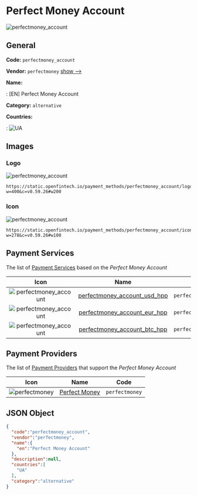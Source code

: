 
# Perfect Money Account 
![perfectmoney_account](https://static.openfintech.io/payment_methods/perfectmoney_account/logo.svg?w=400&c=v0.59.26#w200)  

## General 
**Code:** `perfectmoney_account` 
 
**Vendor:** `perfectmoney` [show -->](/vendors/perfectmoney/) 
 
**Name:** 
 
:	[EN] Perfect Money Account 
 
**Category:** `alternative` 
 
**Countries:** 
 
:	![UA](https://cdnjs.cloudflare.com/ajax/libs/flag-icon-css/3.3.0/flags/4x3/ua.svg#w24)  

## Images 

### Logo 
![perfectmoney_account](https://static.openfintech.io/payment_methods/perfectmoney_account/logo.svg?w=400&c=v0.59.26#w200)  

```
https://static.openfintech.io/payment_methods/perfectmoney_account/logo.svg?w=400&c=v0.59.26#w200
```  

### Icon 
![perfectmoney_account](https://static.openfintech.io/payment_methods/perfectmoney_account/icon.svg?w=278&c=v0.59.26#w100)  

```
https://static.openfintech.io/payment_methods/perfectmoney_account/icon.svg?w=278&c=v0.59.26#w100
```  

## Payment Services 
 
The list of [Payment Services](/payment-services/) based on the _Perfect Money Account_ 

|Icon|Name|Code| 
|:---:|:---:|:---:| 
|![perfectmoney_account](https://static.openfintech.io/payment_methods/perfectmoney_account/icon.svg?w=278&c=v0.59.26#w100) |[perfectmoney_account_usd_hpp](/payment-services/perfectmoney_account_usd_hpp/)|`perfectmoney_account_usd_hpp`| 
|![perfectmoney_account](https://static.openfintech.io/payment_methods/perfectmoney_account/icon.svg?w=278&c=v0.59.26#w100) |[perfectmoney_account_eur_hpp](/payment-services/perfectmoney_account_eur_hpp/)|`perfectmoney_account_eur_hpp`| 
|![perfectmoney_account](https://static.openfintech.io/payment_methods/perfectmoney_account/icon.svg?w=278&c=v0.59.26#w100) |[perfectmoney_account_btc_hpp](/payment-services/perfectmoney_account_btc_hpp/)|`perfectmoney_account_btc_hpp`| 
 

## Payment Providers 
 
The list of [Payment Providers](/payment-providers/) that support the _Perfect Money Account_ 

|Icon|Name|Code| 
|:---:|:---:|:---:| 
|![perfectmoney](https://static.openfintech.io/payment_providers/perfectmoney/icon.svg?w=278&c=v0.59.26#w100) |[Perfect Money](/payment-providers/perfectmoney/)|`perfectmoney`| 
 

## JSON Object 

```json
{
  "code":"perfectmoney_account",
  "vendor":"perfectmoney",
  "name":{
    "en":"Perfect Money Account"
  },
  "description":null,
  "countries":[
    "UA"
  ],
  "category":"alternative"
}
```  
